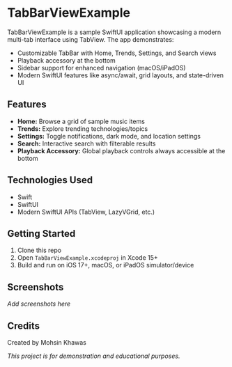 # TabBarViewExample

TabBarViewExample is a sample SwiftUI application showcasing a modern multi-tab interface using TabView. The app demonstrates:

- Customizable TabBar with Home, Trends, Settings, and Search views  
- Playback accessory at the bottom  
- Sidebar support for enhanced navigation (macOS/iPadOS)  
- Modern SwiftUI features like async/await, grid layouts, and state-driven UI  

## Features

- **Home:** Browse a grid of sample music items  
- **Trends:** Explore trending technologies/topics  
- **Settings:** Toggle notifications, dark mode, and location settings  
- **Search:** Interactive search with filterable results  
- **Playback Accessory:** Global playback controls always accessible at the bottom  

## Technologies Used

- Swift  
- SwiftUI  
- Modern SwiftUI APIs (TabView, LazyVGrid, etc.)  

## Getting Started

1. Clone this repo  
2. Open `TabBarViewExample.xcodeproj` in Xcode 15+  
3. Build and run on iOS 17+, macOS, or iPadOS simulator/device  

## Screenshots

_Add screenshots here_

## Credits

Created by Mohsin Khawas

_This project is for demonstration and educational purposes._
